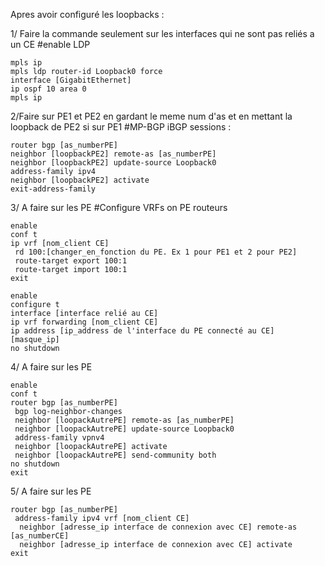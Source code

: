 Apres avoir configuré les loopbacks :

1/ Faire la commande seulement sur les interfaces qui ne sont pas reliés a un CE
#enable LDP
```
mpls ip
mpls ldp router-id Loopback0 force 
interface [GigabitEthernet] 
ip ospf 10 area 0 
mpls ip
```
2/Faire sur PE1 et PE2 en gardant le meme num d'as et en mettant la loopback de PE2 si sur PE1
#MP-BGP iBGP sessions : 
```
router bgp [as_numberPE]
neighbor [loopbackPE2] remote-as [as_numberPE]
neighbor [loopbackPE2] update-source Loopback0
address-family ipv4
neighbor [loopbackPE2] activate
exit-address-family
```

3/ A faire sur les PE
#Configure VRFs on PE routeurs

```
enable
conf t
ip vrf [nom_client CE]
 rd 100:[changer_en_fonction du PE. Ex 1 pour PE1 et 2 pour PE2]
 route-target export 100:1
 route-target import 100:1
exit
```
```
enable
configure t
interface [interface relié au CE]
ip vrf forwarding [nom_client CE]
ip address [ip_address de l'interface du PE connecté au CE] [masque_ip]
no shutdown
```
4/ A faire sur les PE
```
enable
conf t
router bgp [as_numberPE]
 bgp log-neighbor-changes
 neighbor [loopackAutrePE] remote-as [as_numberPE]
 neighbor [loopackAutrePE] update-source Loopback0
 address-family vpnv4
 neighbor [loopackAutrePE] activate
 neighbor [loopackAutrePE] send-community both
no shutdown
exit
```

5/ A faire sur les PE
```
router bgp [as_numberPE]
 address-family ipv4 vrf [nom_client CE]
  neighbor [adresse_ip interface de connexion avec CE] remote-as [as_numberCE]
  neighbor [adresse_ip interface de connexion avec CE] activate
exit
```
